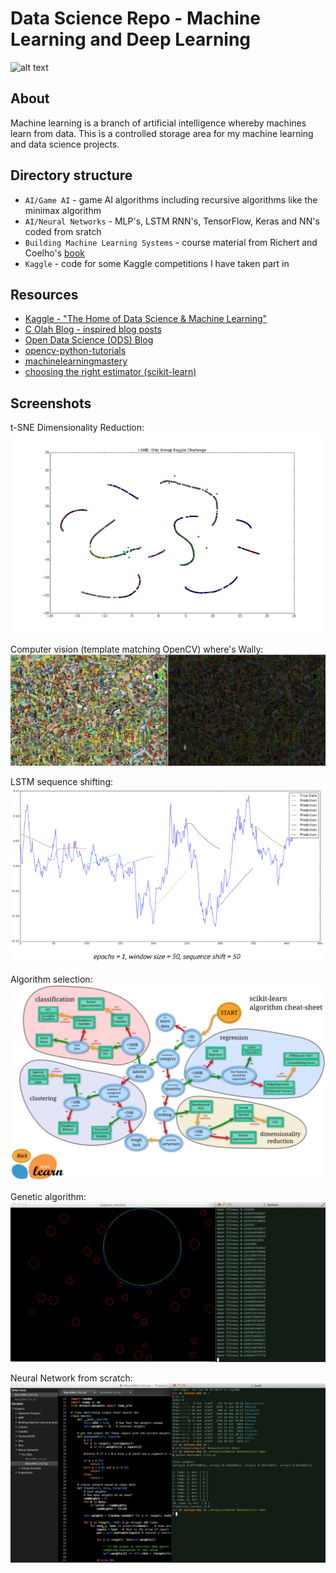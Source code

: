 # Data Science Repo - Machine Learning and Deep Learning
![alt text](https://github.com/amkent5/MachineLearning/blob/master/AI/AI_Images/Data_science_img.png)

## About

Machine learning is a branch of artificial intelligence whereby machines learn from data. This is a controlled storage area for my machine learning and data science projects.

## Directory structure
* `AI/Game AI` - game AI algorithms including recursive algorithms like the minimax algorithm
* `AI/Neural Networks` - MLP's, LSTM RNN's, TensorFlow, Keras and NN's coded from sratch
* `Building Machine Learning Systems` - course material from Richert and Coelho's [book](https://www.packtpub.com/big-data-and-business-intelligence/building-machine-learning-systems-python)
* `Kaggle` - code for some Kaggle competitions I have taken part in

## Resources
- [Kaggle - "The Home of Data Science & Machine Learning"](https://www.kaggle.com/)
- [C Olah Blog - inspired blog posts](http://colah.github.io/)
- [Open Data Science (ODS) Blog](https://opendatascience.com/blog/)
- [opencv-python-tutorials](http://opencv-python-tutroals.readthedocs.org/en/latest/py_tutorials/py_ml/py_table_of_contents_ml/py_table_of_contents_ml.html)
- [machinelearningmastery](http://www.machinelearningmastery.com/blog/)
- [choosing the right estimator (scikit-learn)](http://scikit-learn.org/stable/tutorial/machine_learning_map/index.html)

## Screenshots

t-SNE Dimensionality Reduction:
![alt text](https://github.com/amkent5/MachineLearning/blob/master/AI/AI_Images/otto_tsne.png)

Computer vision (template matching OpenCV) where's Wally:
![alt text](https://github.com/amkent5/MachineLearning/blob/master/AI/AI_Images/template_matching.png)

LSTM sequence shifting:
![alt text](https://github.com/amkent5/MachineLearning/blob/master/AI/AI_Images/LSTM_initiators.png)

Algorithm selection:
![alt text](https://github.com/amkent5/MachineLearning/blob/master/Building%20Machine%20Learning%20Systems/Images/ScikitLearn_AlgCheatSheet.png)

Genetic algorithm:
![alt text](https://github.com/amkent5/MachineLearning/blob/master/AI/AI_Images/GeneticAlgorithm_Circle.png)

Neural Network from scratch:
![alt text](https://github.com/amkent5/MachineLearning/blob/master/AI/AI_Images/NNet.png)
